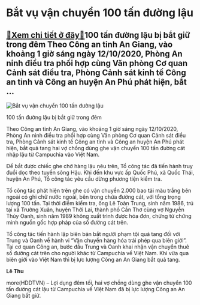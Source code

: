 Bắt vụ vận chuyển 100 tấn đường lậu
===================================

[:gift:Xem chi tiết ở đây:gift:](https://hddtvn.com/bat-vu-van-chuyen-100-tan-duong-lau/)100 tấn đường lậu bị bắt giữ trong đêm Theo Công an tỉnh An Giang, vào khoảng 1 giờ sáng ngày 12/10/2020, Phòng An ninh điều tra phối hợp cùng Văn phòng Cơ quan Cảnh sát điều tra, Phòng Cảnh sát kinh tế Công an tỉnh và Công an huyện An Phú phát hiện, bắt …
----------------------------------------------------------------------------------------------------------------------------------------------------------------------------------------------------------------------------------------------------------------





![Bắt vụ vận chuyển 100 tấn đường lậu](https://hddtvn.com/wp-content/uploads/2021/01/4352_Bat_2_vo_chong_cho_100_tan_duong_cat4-3.jpg "Bắt vụ vận chuyển 100 tấn đường lậu")


100 tấn đường lậu bị bắt giữ trong đêm



Theo Công an tỉnh An Giang, vào khoảng 1 giờ sáng ngày 12/10/2020, Phòng An ninh điều tra phối hợp cùng Văn phòng Cơ quan Cảnh sát điều tra, Phòng Cảnh sát kinh tế Công an tỉnh và Công an huyện An Phú phát hiện, bắt quả tang hai vợ chồng dùng ghe vận chuyển 100 tấn đường cát nhập lậu từ Campuchia vào Việt Nam.


Để bắt được chiếc ghe chở hàng lậu nêu trên, Tổ công tác đã tiến hành truy đuổi dọc theo tuyến sông Hậu. Khi đến khu vực ấp Quốc Phú, xã Quốc Thái, huyện An Phú, Tổ công tác yêu cầu dừng phương tiện kiểm tra.


Tổ công tác phát hiện trên ghe có vận chuyển 2.000 bao tải màu trắng bên ngoài có ghi chữ nước ngoài, bên trong chứa đường cát, với tổng trọng lượng 100 tấn. Tại thời điểm kiểm tra, ông Lê Toàn Trung, sinh năm 1986, trú tại xã Trường Xuân, huyện Thới Lai, thành phố Cần Thơ cùng vợ Nguyễn Thúy Oanh, sinh năm 1989 không xuất trình được hóa đơn, chứng từ chứng minh nguồn gốc hợp pháp của số đường cát trên.


Tổ công tác tiến hành lập biên bản bắt người phạm tội quả tang đối với Trung và Oanh về hành vi “Vận chuyển hàng hóa trái phép qua biên giới”. Tại cơ quan Công an, bước đầu Trung và Oanh khai nhận vận chuyển thuê số đường cát trên cho người khác từ Campuchia về Việt Nam. Khi vừa qua biên giới vào Việt Nam thì bị lực lượng Công an An Giang bắt quả tang.




**Lê Thu**



more(HDDTVN) – Lợi dụng đêm tối, hai vợ chồng dùng ghe vận chuyển 100 tấn đường cát lậu từ Campuchia về Việt Nam đã bị lực lượng Công an An Giang bắt giữ.

